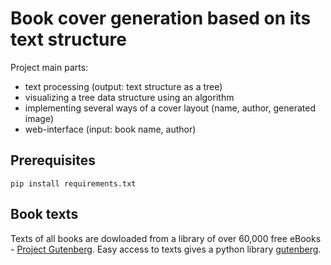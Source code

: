 # Book cover generation based on its text structure

Project main parts:

- text processing (output: text structure as a tree)
- visualizing a tree data structure using an algorithm
- implementing several ways of a cover layout (name, author, generated image)
- web-interface (input: book name, author)


## Prerequisites 

```
pip install requirements.txt
```


## Book texts

Texts of all books are dowloaded from a library of over 60,000 free eBooks - [Project Gutenberg](hhttp://www.gutenberg.org/). Easy access to texts gives a python library [gutenberg](https://pypi.org/project/Gutenberg/).


